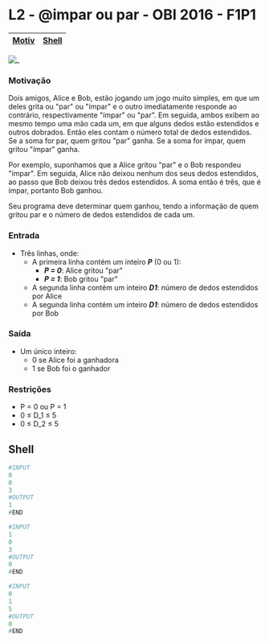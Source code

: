 # L2 - @impar ou par - OBI 2016 - F1P1

[Motiv](#motivação) | [Shell](#shell) 
-- | -- 

![_](cover.jpg)

### Motivação

Dois amigos, Alice e Bob, estão jogando um jogo muito simples, em que um deles grita ou "par" ou "ímpar" e o outro imediatamente responde ao contrário, respectivamente "ímpar" ou "par". Em seguida, ambos exibem ao mesmo tempo uma mão cada um, em que alguns dedos estão estendidos e outros dobrados. Então eles contam o número total de dedos estendidos. Se a soma for par, quem gritou "par" ganha. Se a soma for ímpar, quem gritou "ímpar" ganha.

 Por exemplo, suponhamos que a Alice gritou "par" e o Bob respondeu "ímpar". Em seguida, Alice não deixou nenhum dos seus dedos estendidos, ao passo que Bob deixou três dedos estendidos. A soma então é três, que é ímpar, portanto Bob ganhou. 

Seu programa deve determinar quem ganhou, tendo a informação de quem gritou par e o número de dedos estendidos de cada um.

### Entrada

- Três linhas, onde:
    - A primeira linha contém um inteiro ***P*** (0 ou 1):
        - ***P = 0***: Alice gritou "par"
        - ***P = 1***: Bob gritou "par"
    - A segunda linha contém um inteiro ***D1***: número de dedos estendidos por Alice
    - A segunda linha contém um inteiro ***D1***: número de dedos estendidos por Bob 

### Saída

- Um único inteiro:
    - 0 se Alice foi a ganhadora
    - 1 se Bob foi o ganhador

### Restrições

- P = 0 ou P = 1
- 0 ≤ D\_1 ≤ 5
- 0 ≤ D\_2 ≤ 5

## Shell

``` py
#INPUT
0
0
3
#OUTPUT
1
#END

#INPUT
1
0
3
#OUTPUT
0
#END

#INPUT
0
1
5
#OUTPUT
0
#END
```
